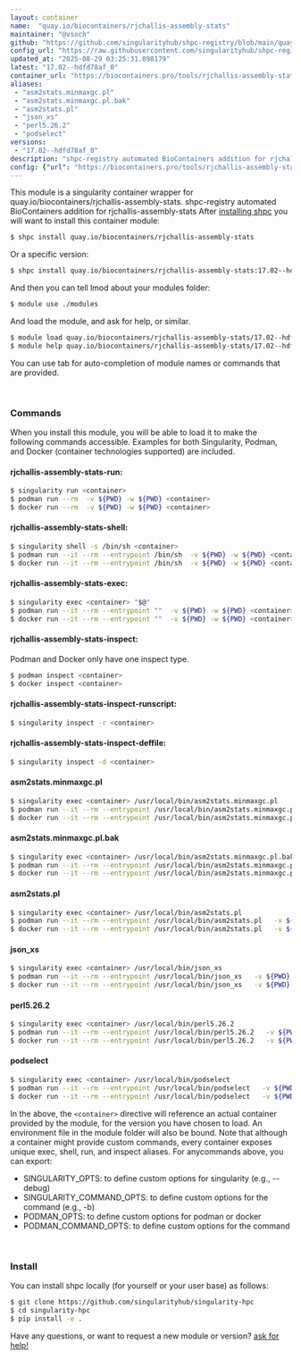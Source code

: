 ```yaml
---
layout: container
name:  "quay.io/biocontainers/rjchallis-assembly-stats"
maintainer: "@vsoch"
github: "https://github.com/singularityhub/shpc-registry/blob/main/quay.io/biocontainers/rjchallis-assembly-stats/container.yaml"
config_url: "https://raw.githubusercontent.com/singularityhub/shpc-registry/main/quay.io/biocontainers/rjchallis-assembly-stats/container.yaml"
updated_at: "2025-08-29 03:25:31.098179"
latest: "17.02--hdfd78af_0"
container_url: "https://biocontainers.pro/tools/rjchallis-assembly-stats"
aliases:
 - "asm2stats.minmaxgc.pl"
 - "asm2stats.minmaxgc.pl.bak"
 - "asm2stats.pl"
 - "json_xs"
 - "perl5.26.2"
 - "podselect"
versions:
 - "17.02--hdfd78af_0"
description: "shpc-registry automated BioContainers addition for rjchallis-assembly-stats"
config: {"url": "https://biocontainers.pro/tools/rjchallis-assembly-stats", "maintainer": "@vsoch", "description": "shpc-registry automated BioContainers addition for rjchallis-assembly-stats", "latest": {"17.02--hdfd78af_0": "sha256:6646f1d94c93e04adacf2bd80f0eb0fd91a5bfde2421738892c66274840fbb50"}, "tags": {"17.02--hdfd78af_0": "sha256:6646f1d94c93e04adacf2bd80f0eb0fd91a5bfde2421738892c66274840fbb50"}, "docker": "quay.io/biocontainers/rjchallis-assembly-stats", "aliases": {"asm2stats.minmaxgc.pl": "/usr/local/bin/asm2stats.minmaxgc.pl", "asm2stats.minmaxgc.pl.bak": "/usr/local/bin/asm2stats.minmaxgc.pl.bak", "asm2stats.pl": "/usr/local/bin/asm2stats.pl", "json_xs": "/usr/local/bin/json_xs", "perl5.26.2": "/usr/local/bin/perl5.26.2", "podselect": "/usr/local/bin/podselect"}}
---
```


This module is a singularity container wrapper for quay.io/biocontainers/rjchallis-assembly-stats.
shpc-registry automated BioContainers addition for rjchallis-assembly-stats
After [installing shpc](#install) you will want to install this container module:


```bash
$ shpc install quay.io/biocontainers/rjchallis-assembly-stats
```

Or a specific version:

```bash
$ shpc install quay.io/biocontainers/rjchallis-assembly-stats:17.02--hdfd78af_0
```

And then you can tell lmod about your modules folder:

```bash
$ module use ./modules
```

And load the module, and ask for help, or similar.

```bash
$ module load quay.io/biocontainers/rjchallis-assembly-stats/17.02--hdfd78af_0
$ module help quay.io/biocontainers/rjchallis-assembly-stats/17.02--hdfd78af_0
```

You can use tab for auto-completion of module names or commands that are provided.

<br>

### Commands

When you install this module, you will be able to load it to make the following commands accessible.
Examples for both Singularity, Podman, and Docker (container technologies supported) are included.

#### rjchallis-assembly-stats-run:

```bash
$ singularity run <container>
$ podman run --rm  -v ${PWD} -w ${PWD} <container>
$ docker run --rm  -v ${PWD} -w ${PWD} <container>
```

#### rjchallis-assembly-stats-shell:

```bash
$ singularity shell -s /bin/sh <container>
$ podman run --it --rm --entrypoint /bin/sh  -v ${PWD} -w ${PWD} <container>
$ docker run --it --rm --entrypoint /bin/sh  -v ${PWD} -w ${PWD} <container>
```

#### rjchallis-assembly-stats-exec:

```bash
$ singularity exec <container> "$@"
$ podman run --it --rm --entrypoint ""  -v ${PWD} -w ${PWD} <container> "$@"
$ docker run --it --rm --entrypoint ""  -v ${PWD} -w ${PWD} <container> "$@"
```

#### rjchallis-assembly-stats-inspect:

Podman and Docker only have one inspect type.

```bash
$ podman inspect <container>
$ docker inspect <container>
```

#### rjchallis-assembly-stats-inspect-runscript:

```bash
$ singularity inspect -r <container>
```

#### rjchallis-assembly-stats-inspect-deffile:

```bash
$ singularity inspect -d <container>
```


#### asm2stats.minmaxgc.pl

```bash
$ singularity exec <container> /usr/local/bin/asm2stats.minmaxgc.pl
$ podman run --it --rm --entrypoint /usr/local/bin/asm2stats.minmaxgc.pl   -v ${PWD} -w ${PWD} <container> -c " $@"
$ docker run --it --rm --entrypoint /usr/local/bin/asm2stats.minmaxgc.pl   -v ${PWD} -w ${PWD} <container> -c " $@"
```


#### asm2stats.minmaxgc.pl.bak

```bash
$ singularity exec <container> /usr/local/bin/asm2stats.minmaxgc.pl.bak
$ podman run --it --rm --entrypoint /usr/local/bin/asm2stats.minmaxgc.pl.bak   -v ${PWD} -w ${PWD} <container> -c " $@"
$ docker run --it --rm --entrypoint /usr/local/bin/asm2stats.minmaxgc.pl.bak   -v ${PWD} -w ${PWD} <container> -c " $@"
```


#### asm2stats.pl

```bash
$ singularity exec <container> /usr/local/bin/asm2stats.pl
$ podman run --it --rm --entrypoint /usr/local/bin/asm2stats.pl   -v ${PWD} -w ${PWD} <container> -c " $@"
$ docker run --it --rm --entrypoint /usr/local/bin/asm2stats.pl   -v ${PWD} -w ${PWD} <container> -c " $@"
```


#### json_xs

```bash
$ singularity exec <container> /usr/local/bin/json_xs
$ podman run --it --rm --entrypoint /usr/local/bin/json_xs   -v ${PWD} -w ${PWD} <container> -c " $@"
$ docker run --it --rm --entrypoint /usr/local/bin/json_xs   -v ${PWD} -w ${PWD} <container> -c " $@"
```


#### perl5.26.2

```bash
$ singularity exec <container> /usr/local/bin/perl5.26.2
$ podman run --it --rm --entrypoint /usr/local/bin/perl5.26.2   -v ${PWD} -w ${PWD} <container> -c " $@"
$ docker run --it --rm --entrypoint /usr/local/bin/perl5.26.2   -v ${PWD} -w ${PWD} <container> -c " $@"
```


#### podselect

```bash
$ singularity exec <container> /usr/local/bin/podselect
$ podman run --it --rm --entrypoint /usr/local/bin/podselect   -v ${PWD} -w ${PWD} <container> -c " $@"
$ docker run --it --rm --entrypoint /usr/local/bin/podselect   -v ${PWD} -w ${PWD} <container> -c " $@"
```



In the above, the `<container>` directive will reference an actual container provided
by the module, for the version you have chosen to load. An environment file in the
module folder will also be bound. Note that although a container
might provide custom commands, every container exposes unique exec, shell, run, and
inspect aliases. For anycommands above, you can export:

 - SINGULARITY_OPTS: to define custom options for singularity (e.g., --debug)
 - SINGULARITY_COMMAND_OPTS: to define custom options for the command (e.g., -b)
 - PODMAN_OPTS: to define custom options for podman or docker
 - PODMAN_COMMAND_OPTS: to define custom options for the command

<br>

### Install

You can install shpc locally (for yourself or your user base) as follows:

```bash
$ git clone https://github.com/singularityhub/singularity-hpc
$ cd singularity-hpc
$ pip install -e .
```

Have any questions, or want to request a new module or version? [ask for help!](https://github.com/singularityhub/singularity-hpc/issues)